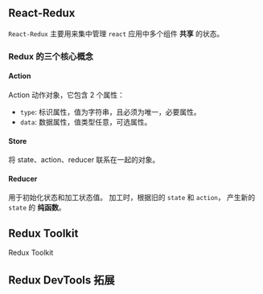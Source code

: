 ## React-Redux

`React-Redux` 主要用来集中管理 `react` 应用中多个组件 **共享** 的状态。

### Redux 的三个核心概念

#### Action

Action 动作对象，它包含 2 个属性：

- `type`: 标识属性，值为字符串，且必须为唯一，必要属性。
- `data`: 数据属性，值类型任意，可选属性。

#### Store

将 state、action、reducer 联系在一起的对象。

#### Reducer

用于初始化状态和加工状态值。
加工时，根据旧的 `state` 和 `action`， 产生新的 `state` 的 **纯函数**。

## Redux Toolkit

Redux Toolkit

## Redux DevTools 拓展
